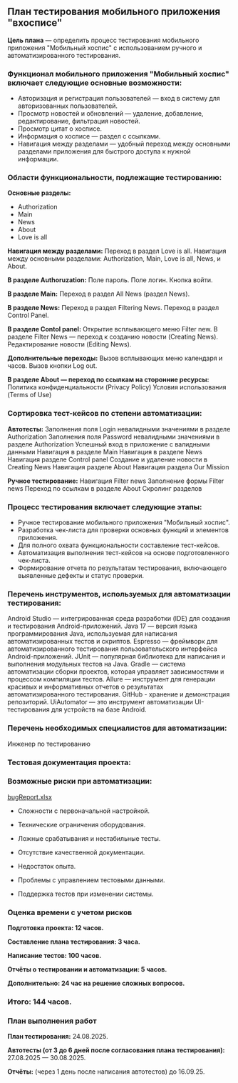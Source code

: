 ## План тестирования мобильного приложения "вхосписе"

**Цель плана** — определить процесс тестирования мобильного приложения "Мобильный хоспис" с использованием ручного и автоматизированного тестирования.

### Функционал мобильного приложения "Мобильный хоспис" включает следующие основные возможности:

- Авторизация и регистрация пользователей — вход в систему для авторизованных пользователей.
- Просмотр новостей и обновлений — удаление, добавление, редактирование, фильтрация новостей.
- Просмотр цитат о хосписе.
- Информация о хосписе — раздел c ссылками.
- Навигация между разделами — удобный переход между основными разделами приложения для быстрого доступа к нужной информации.

### Области функциональности, подлежащие тестированию:

**Основные разделы:**
- Authorization
- Main
- News
- About
- Love is all

**Навигация между разделами:**
Переход в раздел Love is all.
Навигация между основными разделами: Authorization, Main, Love is all, News, и About.

**В разделе Authoruzation:**
Поле пароль.
Поле логин.
Кнопка войти.

**В разделе Main:**
Переход в раздел All News (раздел News).

**В разделе News:**
Переход в раздел Filtering News.
Переход в раздел Control Panel.

**В разделе Contol panel:**
Открытие всплывающего меню Filter new.
В разделе Filter News — переход к созданию новости (Creating News).
Редактирование новости (Editing News).

**Дополнительные переходы:**
Вызов всплывающих меню календаря и часов.
Вызов кнопки Log out.

**В разделе About — переход по ссылкам на сторонние ресурсы:**
Политика конфиденциальности (Privacy Policy)
Условия использования (Terms of Use)

### Сортировка тест-кейсов по степени автоматизации:
**Автотесты:**
Заполнения поля Login невалидными значениями в разделе Authorization
Заполнения поля Password невалидными значениями в разделе Authorization
Успешный вход в приложение с валидными данными
Навигация в разделе Main
Навигация в разделе News
Навигация разделе Control panel
Создание и удаление новости в Creating News
Навигация разделе About
Навигация раздела Our Mission

**Ручное тестирование:**
Навигация Filter news
Заполнение формы Filter news
Переход по ссылкам в разделе About
Скролинг разделов


### Процесс тестирования включает следующие этапы:

- Ручное тестирование мобильного приложения "Мобильный хоспис".
- Разработка чек-листа для проверки основных функций и элементов приложения.
- Для полного охвата функциональности составление тест-кейсов.
- Автоматизация выполнения тест-кейсов на основе подготовленного чек-листа.
- Формирование отчета по результатам тестирования, включающего выявленные дефекты и статус проверки.

### Перечень инструментов, используемых для автоматизации тестирования:

Android Studio — интегрированная среда разработки (IDE) для создания и тестирования Android-приложений.
Java 17 — версия языка программирования Java, используемая для написания автоматизированных тестов и скриптов.
Espresso — фреймворк для автоматизированного тестирования пользовательского интерфейса Android-приложений.
JUnit  — популярная библиотека для написания и выполнения модульных тестов на Java.
Gradle — система автоматизации сборки проектов, которая управляет зависимостями и процессом компиляции тестов.
Allure — инструмент для генерации красивых и информативных отчетов о результатах автоматизированного тестирования.
GitHub - хранение и демонстрация репозиторий.
UiAutomator — это инструмент автоматизации UI-тестирования для устройств на базе Android.

### Перечень необходимых специалистов для автоматизации:
Инженер по тестированию
### Тестовая документация проекта:

### Возможные риски при автоматизации:
[bugReport.xlsx](bugReport.xlsx)

- Сложности с первоначальной настройкой.

- Технические ограничения оборудования.

- Ложные срабатывания и нестабильные тесты.

- Отсутствие качественной документации.

- Недостаток опыта.

- Проблемы с управлением тестовыми данными.

- Поддержка тестов при изменении системы.

### Оценка времени с учетом рисков
**Подготовка проекта: 12 часов.**

**Составление плана тестирования: 3 часа.**

**Написание тестов: 100 часов.**

**Отчёты о тестировании и автоматизации: 5 часов.**

**Дополнительно: 24 час на решение сложных вопросов.**

### Итого: 144  часов.

### План выполнения работ
**План тестирования:** 24.08.2025.

**Автотесты (от 3 до 6 дней после согласования плана тестирования):** 27.08.2025 — 30.08.2025.

**Отчёты:** (через 1 день после написания автотестов) до 16.09.25.